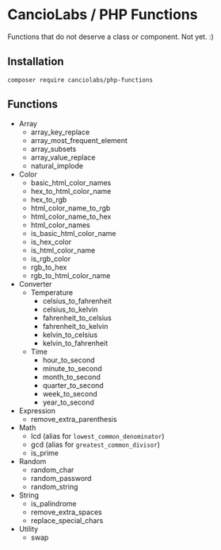 # CancioLabs / PHP Functions
Functions that do not deserve a class or component. Not yet. :)

## Installation

`composer require canciolabs/php-functions`

## Functions
* Array
  * array_key_replace
  * array_most_frequent_element
  * array_subsets
  * array_value_replace
  * natural_implode
* Color
  * basic_html_color_names
  * hex_to_html_color_name
  * hex_to_rgb
  * html_color_name_to_rgb
  * html_color_name_to_hex
  * html_color_names
  * is_basic_html_color_name
  * is_hex_color
  * is_html_color_name
  * is_rgb_color
  * rgb_to_hex
  * rgb_to_html_color_name
* Converter
  * Temperature
    * celsius_to_fahrenheit
    * celsius_to_kelvin
    * fahrenheit_to_celsius
    * fahrenheit_to_kelvin
    * kelvin_to_celsius
    * kelvin_to_fahrenheit
  * Time
    * hour_to_second
    * minute_to_second
    * month_to_second
    * quarter_to_second
    * week_to_second
    * year_to_second
* Expression
  * remove_extra_parenthesis
* Math
  * lcd (alias for `lowest_common_denominator`)
  * gcd (alias for `greatest_common_divisor`)
  * is_prime
* Random
  * random_char
  * random_password
  * random_string
* String
  * is_palindrome
  * remove_extra_spaces
  * replace_special_chars
* Utility
  * swap